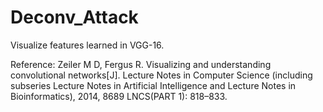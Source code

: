 # Deconv_Attack


Visualize features learned in VGG-16.

Reference: Zeiler M D, Fergus R. Visualizing and understanding convolutional networks[J]. Lecture Notes in Computer Science (including subseries Lecture Notes in Artificial Intelligence and Lecture Notes in Bioinformatics), 2014, 8689 LNCS(PART 1): 818–833.
